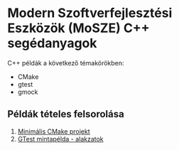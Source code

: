 # Modern Szoftverfejlesztési Eszközök (MoSZE) C++ segédanyagok
C++ példák a következő témakörökben:
- CMake
- gtest
- gmock

## Példák tételes felsorolása

1. [Minimális CMake projekt](./very_minimal)
1. [GTest mintapélda - alakzatok](./testing_example)
